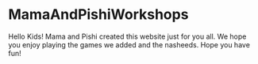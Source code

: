 # MamaAndPishiWorkshops
Hello Kids! Mama and Pishi created this website just for you all. We hope you enjoy playing the games we added and the nasheeds. Hope you have fun!
